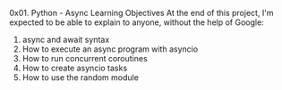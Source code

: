 0x01. Python - Async
Learning Objectives
At the end of this project, I'm expected to be able to explain to anyone, without the help of Google:

1. async and await syntax
2. How to execute an async program with asyncio
3. How to run concurrent coroutines
4. How to create asyncio tasks
5. How to use the random module
